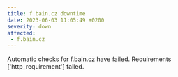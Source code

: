 ```yaml
---
title: f.bain.cz downtime
date: 2023-06-03 11:05:49 +0200
severity: down
affected:
 - f.bain.cz
---
```

Automatic checks for f.bain.cz have failed. Requirements ['http_requirement'] failed.
